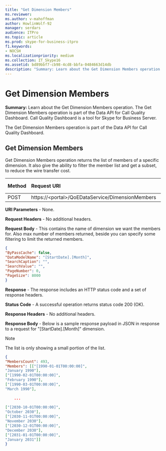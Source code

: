 ```yaml
---
title: "Get Dimension Members"
ms.reviewer: 
ms.author: v-mahoffman
author: HowlinWolf-92
manager: serdars
audience: ITPro
ms.topic: article
ms.prod: skype-for-business-itpro
f1.keywords:
- NOCSH
ms.localizationpriority: medium
ms.collection: IT_Skype16
ms.assetid: bd89bbf7-cb98-4cd8-bbfa-0484663d14db
description: "Summary: Learn about the Get Dimension Members operation. The Get Dimension Members operation is part of the Data API for Call Quality Dashboard. Call Quality Dashboard is a tool for Skype for Business Server."
---
```


# Get Dimension Members
 
**Summary:** Learn about the Get Dimension Members operation. The Get Dimension Members operation is part of the Data API for Call Quality Dashboard. Call Quality Dashboard is a tool for Skype for Business Server.
  
The Get Dimension Members operation is part of the Data API for Call Quality Dashboard.
  
## Get Dimension Members

Get Dimension Members operation returns the list of members of a specific dimension. It also give the ability to filter the member list and get a subset, to reduce the wire transfer cost.
  

|**Method**|**Request URI**|**HTTP Version**|
|:-----|:-----|:-----|
|POST  <br/> |https://\<portal\>/QoEDataService/DimensionMembers  <br/> |HTTP/1.1  <br/> |
   
 **URI Parameters** - None.
  
 **Request Headers** - No additional headers.
  
 **Request Body** - This contains the name of dimension we want the members for. Also max number of members returned, beside you can specify some filtering to limit the returned members.
  
```json
{
"ByPassCache": false,
"DataModelName": "[StartDate].[Month]",
"SearchCaption": "",
"SearchValue": "",
"PageNumber": 0,
"PageSize": 8000
}
```

 **Response** - The response includes an HTTP status code and a set of response headers.
  
 **Status Code** - A successful operation returns status code 200 (OK).
  
 **Response Headers** - No additional headers.
  
 **Response Body** - Below is a sample response payload in JSON in response to a request for "[StartDate].[Month]" dimension.
  
> [!NOTE]
> The list is only showing a small portion of the list. 
  
```json
{
"MembersCount": 493,
"Members": [["[1990-01-01T00:00:00]",
"January 1990"],
["[1990-02-01T00:00:00]",
"February 1990"],
["[1990-03-01T00:00:00]",
"March 1990"],
 
    ...
    
["[2030-10-01T00:00:00]",
"October 2030"],
["[2030-11-01T00:00:00]",
"November 2030"],
["[2030-12-01T00:00:00]",
"December 2030"],
["[2031-01-01T00:00:00]",
"January 2031"]]
}
```
